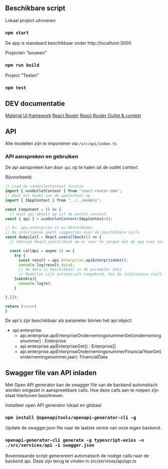 ## Beschikbare script

Lokaal project uitvoeren:

### `npm start`

De app is standaard beschikbaar onder http://localhost:3000

Projecten "bouwen"

### `npm run build`

Project "Testen"

### `npm test`

## DEV documentatie

[Material UI framework](https://mui.com/material-ui/getting-started/overview/)
[React Router](https://reactrouter.com/en/main/routers/create-browser-router)
[React Router Outlet & context](https://reactrouter.com/en/main/hooks/use-outlet-context)

## API

Alle modellen zijn te importeren via `/src/api/index.ts`

### API aanspreken en gebruiken

De api aanspreken kan door `api` op te halen uit de outlet context

Bijvoorbeeld:

```typescript
// Laad de useOutletContext functie
import { useOutletContext } from "react-router-dom";
// Haal het model van de appContext op
import { IAppContext } from "../../models";

const Component = () => {
  // Haal api object op uit de outlet context.
const { api } = useOutletContext<IAppContext>();

// bv. api.enterprise is nu beschikbaar.
// De intelisense geeft suggesties over de beschikbare calls
const doApiCall = React.useCallback(() => {
  // Gebruik React.useCallback om er voor te zorgen dat de app niet onnodig opnieuw gerenderd wordt

  const callApi = async () => {
    try {
      const result = api.enterprise.apiEnterpriseGet();
      console.log(result.data);
      // de data is beschikbaar in de parameter data
      // Modellen zijn automatisch toegekend, dus de intelisense stelt de beschikbare parameters voor.
    }catch(e){
      console.log(e);
    }

},[]);

return (<></>)
}
```

De api's zijn beschikbaar als parameter binnen het api object:

- api.enterprise
  - api.enterprise.apiEnterpriseOndernemingsnummerGet(ondernemingsnummer) : Enterprise
  - api.enterprise.apiEnterpriseGet() : Enterprise[]
  - api.enterprise.apiEnterpriseOndernemingsnummerFinancialYearGet(ondernemingsnummer,jaar): FinancialData

## Swagger file van API inladen

Met Open API generator kan de swagger file van de backend automatisch worden omgezet in aanspreekbare calls.
Hoe deze calls aan te roepen zijn staat hierboven beschreven.

Installeer open API generator lokaal en globaal

### `npm install @openapitools/openapi-generator-cli -g`

Update de swagger.json file naar de laatste versie van onze eigen backend.

### `openapi-generator-cli generate -g typescript-axios -o ./src/services/api -i swagger.json`

Bovenstaande script generereert automatisch de nodige calls naar de backend api. Deze zijn terug te vinden in src/services/api/api.ts
